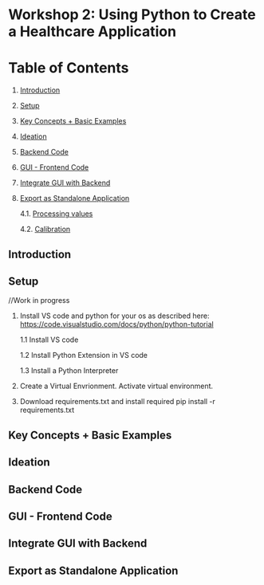 # Workshop 2: Using Python to Create a Healthcare Application


# Table of Contents
1. [Introduction](#Introduction)
2. [Setup](#Setup)
3. [Key Concepts + Basic Examples](#Key-Concepts-+-Basic-Examples)
4. [Ideation](#Ideation)
5. [Backend Code](#Backend-Code)
6. [GUI - Frontend Code](#GUI---Frontend-Code)
7. [Integrate GUI with Backend](#Integrate-GUI-with-Backend)
8. [Export as Standalone Application](#Export-as-Standalone-Application)
    
    4.1. [Processing values](#Processing-values)
    
    4.2. [Calibration](#Calibration)

## Introduction

## Setup

//Work in progress

1. Install VS code and python for your os as described here: https://code.visualstudio.com/docs/python/python-tutorial

    1.1 Install VS code
  
    1.2 Install Python Extension in VS code
   
    1.3 Install a Python Interpreter
2. Create a Virtual Envrionment. Activate virtual environment.
3. Download requirements.txt and install required 
      pip install -r requirements.txt

## Key Concepts + Basic Examples

## Ideation

## Backend Code

## GUI - Frontend Code

## Integrate GUI with Backend

## Export as Standalone Application
